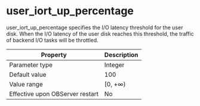 user_iort_up_percentage 
============================================

user_iort_up_percentage specifies the I/O latency threshold for the user disk. When the I/O latency of the user disk reaches this threshold, the traffic of backend I/O tasks will be throttled. 


|          **Property**           | **Description** |
|---------------------------------|-----------------|
| Parameter type                  | Integer         |
| Default value                   | 100             |
| Value range                     | \[0, +∞)        |
| Effective upon OBServer restart | No              |


